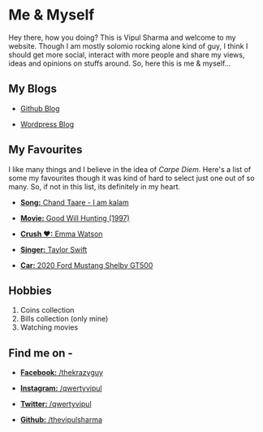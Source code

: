 # Me & Myself
Hey there, how you doing? This is Vipul Sharma and welcome to my website. Though I am mostly solomio rocking alone kind of guy, I think I should get more social, interact with more people and share my views, ideas and opinions on stuffs around. So, here this is me & myself...


## My Blogs
* [Github Blog](https://thevipulsharma.github.io/blogs)

* [Wordpress Blog](https://thevipulsharma.wordpress.com)


## My Favourites
I like many things and I believe in the idea of _Carpe Diem_. Here's a list of some my favourites though it was kind of hard to select just one out of so many. So, if not in this list, its definitely in my heart. 

* [**Song:** Chand Taare - I am kalam](https://youtu.be/iWNyT02qVSU)

* [**Movie:** Good Will Hunting (1997)](https://www.imdb.com/title/tt0119217/)

* [**Crush &hearts;:** Emma Watson](http://static.dnaindia.com/sites/default/files/2015/08/16/366097-emma-watson.jpg)

* [**Singer:** Taylor Swift](https://youtu.be/e-ORhEE9VVg)

* [**Car:** 2020 Ford Mustang Shelby GT500](https://www.wsupercars.com/wallpapers/Ford/2020-Ford-Mustang-Shelby-GT500-V1-1080.jpg)


## Hobbies
1. Coins collection
1. Bills collection (only mine)
1. Watching movies


## Find me on -
* [**Facebook:** /thekrazyguy](https://www.facebook.com/thekrazyguy)

* [**Instagram:** /qwertyvipul](https://www.instagram.com/qwertyvipul/)

* [**Twitter:** /qwertyvipul](https://twitter.com/qwertyvipul/)

* [**Github:** /thevipulsharma](https://github.com/thevipulsharma)
